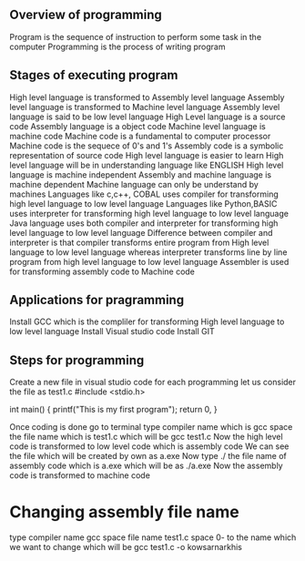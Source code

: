 ## Overview of programming
Program is the sequence of instruction to perform some task in the computer
Programming is the process of writing program 

## Stages of executing program
High level language is transformed to Assembly level language
Assembly level language is transformed to Machine level language
Assembly level language is said to be low level language 
High Level language is a source code
Assembly language is a object code
Machine level language is machine code
Machine code is a fundamental to computer processor
Machine code is the sequece of 0's and 1's
Assembly code is a symbolic representation of source code
High level language is easier to learn 
High level language will be in understanding language like ENGLISH
High level language is machine independent
Assembly and machine language is machine dependent
Machine language can only be understand by machines
Languages like c,c++, COBAL uses compiler for transforming high level language to low level language 
Languages like Python,BASIC uses interpreter for transforming high level language to low level language
Java language uses both compiler and interpreter for transforming high level language to low level language
Difference between compiler and interpreter is that compiler transforms entire  program from High level language to low level language whereas interpreter transforms line by line program from high level language to low level language
Assembler is used for transforming assembly code to Machine code 

## Applications for pragramming
Install GCC which is the compliler for transforming High level language to low level language
Install Visual studio code
Install GIT

## Steps for programming
Create a new file in visual studio code for each programming
let us consider the file as test1.c
 #include <stdio.h>

int main()
{
    printf("This is my first program");
    return 0,
}

Once coding is done go to terminal type compiler name which is gcc space the file name which is test1.c which will be 
gcc test1.c
Now the high level code is transformed to low level code which is assembly code
We can see the file which will be created by own as a.exe
Now type ./ the file name of assembly code which is a.exe which will be as 
./a.exe
Now the assembly code is transformed to machine code

# Changing assembly file name

type compiler name gcc space file name test1.c space 0- to the name which we want to change which will be 
gcc  test1.c -o kowsarnarkhis



 







